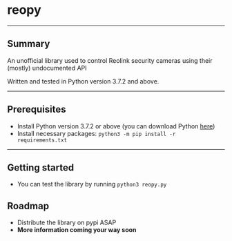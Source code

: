 # reopy
____

## Summary

An unofficial library used to control Reolink security cameras using their (mostly) undocumented API

Written and tested in Python version 3.7.2 and above.
___

## Prerequisites
- Install Python version 3.7.2 or above (you can download Python [here](https://www.python.org/downloads/))
- Install necessary packages:
    `python3 -m pip install -r requirements.txt`
____

## Getting started
- You can test the library by running `python3 reopy.py`

## Roadmap
- Distribute the library on pypi ASAP
- **More information coming your way soon**
